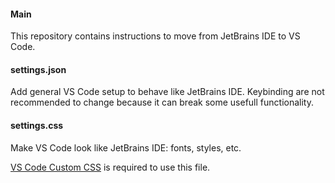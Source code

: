 #### Main

This repository contains instructions to move from JetBrains IDE to VS Code.

#### settings.json

Add general VS Code setup to behave like JetBrains IDE.
Keybinding are not recommended to change because it can break some usefull functionality.

#### settings.css

Make VS Code look like JetBrains IDE: fonts, styles, etc.

[VS Code Custom CSS](https://marketplace.visualstudio.com/items?itemName=be5invis.vscode-custom-css) is required to use this file.


